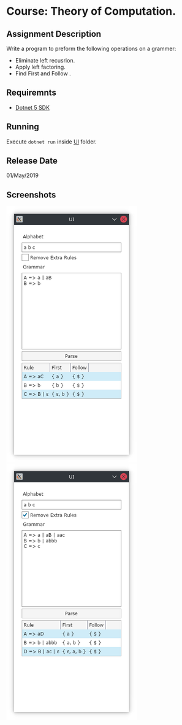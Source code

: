 # Course: Theory of Computation.

## Assignment Description
Write a program to preform the following operations on a grammer:
- Eliminate left recusrion. 
- Apply left factoring.
- Find First and Follow .

## Requiremnts
- [Dotnet 5 SDK](https://dotnet.microsoft.com/download/dotnet/5.0)

## Running
Execute `dotnet run` inside [UI](https://github.com/Abdallah-Darwish/UniversityProjects/tree/main/ComputationTheoryGrammerProcessor/UI) folder.

## Release Date
01/May/2019

## Screenshots
![Show case 1](https://github.com/Abdallah-Darwish/UniversityProjects/blob/main/ComputationTheoryGrammerProcessor/Screenshots/ShowCase0.png)
![Show case 2](https://github.com/Abdallah-Darwish/UniversityProjects/blob/main/ComputationTheoryGrammerProcessor/Screenshots/ShowCase1.png)